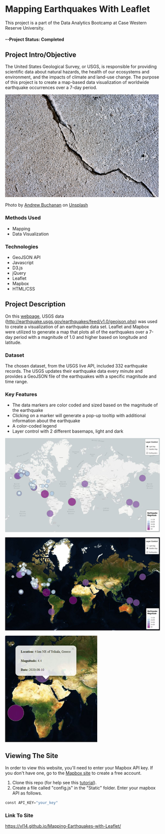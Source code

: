 # Mapping Earthquakes With Leaflet
This project is a part of the Data Analytics Bootcamp at Case Western Reserve University.

#### --Project Status: Completed

## Project Intro/Objective
The United States Geological Survey, or USGS, is responsible for providing scientific data about natural hazards, the health of our ecosystems and environment, and the impacts of climate and land-use change. The purpose of this project is to create a map-based data visualization of worldwide earthquake occurrences over a 7-day period.

<img src="https://github.com/VL14/Mapping-Earthquakes-with-Leaflet/blob/master/images/crack.jpg" width="500">

<span>Photo by <a href="https://unsplash.com/@photoart2018?utm_source=unsplash&amp;utm_medium=referral&amp;utm_content=creditCopyText">Andrew Buchanan</a> on <a href="https://unsplash.com/s/photos/earthquake?utm_source=unsplash&amp;utm_medium=referral&amp;utm_content=creditCopyText">Unsplash</a></span>

### Methods Used
* Mapping
* Data Visualization

### Technologies
* GeoJSON API
* Javascript
* D3.js
* jQuery
* Leaflet
* Mapbox
* HTML/CSS

## Project Description
On this [webpage](https://vl14.github.io/Mapping-Earthquakes-with-Leaflet/), USGS data (http://earthquake.usgs.gov/earthquakes/feed/v1.0/geojson.php) was used to create a visualization of an earthquake data set. Leaflet and Mapbox were utilized to generate a map that plots all of the earthquakes over a 7-day period with a magnitude of 1.0 and higher based on longitude and latitude.

### Dataset
The chosen dataset, from the USGS live API, included 332 earthquake records. The USGS updates their earthquake data every minute and provides a GeoJSON file of the earthquakes with a specific magnitude and time range.

### Key Features
* The data markers are color coded and sized based on the magnitude of the earthquake
* Clicking on a marker will generate a pop-up tooltip with additional information about the earthquake
* A color-coded legend
* Layer control with 2 different basemaps, light and dark

![map](https://github.com/VL14/Mapping-Earthquakes-with-Leaflet/blob/master/images/map.JPG)

![map-dark](https://github.com/VL14/Mapping-Earthquakes-with-Leaflet/blob/master/images/map-dark.JPG)

<img src="https://github.com/VL14/Mapping-Earthquakes-with-Leaflet/blob/master/images/tooltip.JPG" width="300">

## Viewing The Site
In order to view this website, you'll need to enter your Mapbox API key. If you don't have one, go to the [Mapbox site](https://www.mapbox.com/) to create a free account.
1. Clone this repo (for help see this [tutorial](https://help.github.com/articles/cloning-a-repository/)).
2. Create a file called "config.js" in the "Static" folder. Enter your mapbox API as follows.
```python
const API_KEY="your_key"
```

### Link To Site
https://vl14.github.io/Mapping-Earthquakes-with-Leaflet/
